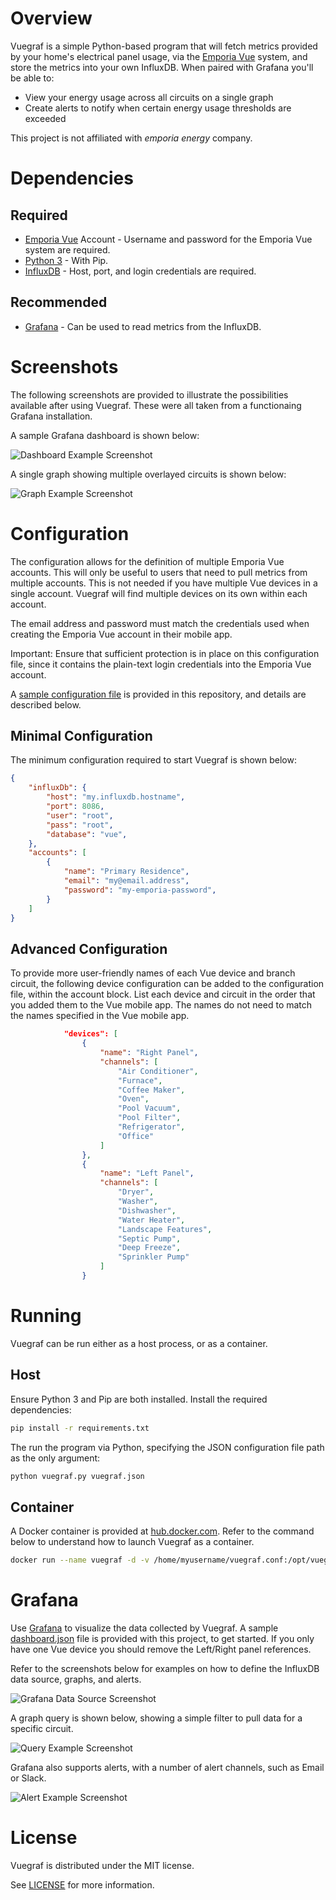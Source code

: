 # Overview

Vuegraf is a simple Python-based program that will fetch metrics provided by your home's electrical panel usage, via the [Emporia Vue](https://emporiaenergy.com "Emporia's Homepage") system, and store the metrics into your own InfluxDB. When paired with Grafana you'll be able to:
* View your energy usage across all circuits on a single graph
* Create alerts to notify when certain energy usage thresholds are exceeded

This project is not affiliated with _emporia energy_ company.

# Dependencies

## Required
* [Emporia Vue](https://emporiaenergy.com "Emporia Energy") Account - Username and password for the Emporia Vue system are required.
* [Python 3](https://python.org "Python") - With Pip.
* [InfluxDB](https://influxdata.com "InfluxDB") - Host, port, and login credentials are required.

## Recommended
* [Grafana](https://grafana.com "Grafana") - Can be used to read metrics from the InfluxDB.

# Screenshots

The following screenshots are provided to illustrate the possibilities available after using Vuegraf. These were all taken from a functionaing Grafana installation.

A sample Grafana dashboard is shown below:

![Dashboard Example Screenshot](screenshots/dashboard.png?raw=true "Dashboard Example")

A single graph showing multiple overlayed circuits is shown below:

![Graph Example Screenshot](screenshots/graph.png?raw=true "Graph Example")

# Configuration
The configuration allows for the definition of multiple Emporia Vue accounts. This will only be useful to users that need to pull metrics from multiple accounts. This is not needed if you have multiple Vue devices in a single account. Vuegraf will find multiple devices on its own within each account.

The email address and password must match the credentials used when creating the Emporia Vue account in their mobile app.

Important: Ensure that sufficient protection is in place on this configuration file, since it contains the plain-text login credentials into the Emporia Vue account.

A [sample configuration file](vuegraf.json.sample "Sample Vuegraf Configuration File") is provided in this repository, and details are described below.

## Minimal Configuration
The minimum configuration required to start Vuegraf is shown below:

```json
{
    "influxDb": {
        "host": "my.influxdb.hostname",
        "port": 8086,
        "user": "root",
        "pass": "root",
        "database": "vue",
    },
    "accounts": [
        {
            "name": "Primary Residence",
            "email": "my@email.address",
            "password": "my-emporia-password",
        }
    ]
}
```

## Advanced Configuration
To provide more user-friendly names of each Vue device and branch circuit, the following device configuration can be added to the configuration file, within the account block. List each device and circuit in the order that you added them to the Vue mobile app. The names do not need to match the names specified in the Vue mobile app.

```json
            "devices": [
                {
                    "name": "Right Panel",
                    "channels": [
                        "Air Conditioner",
                        "Furnace",
                        "Coffee Maker",
                        "Oven",
                        "Pool Vacuum",
                        "Pool Filter",
                        "Refrigerator",
                        "Office"
                    ]
                },
                {
                    "name": "Left Panel",
                    "channels": [
                        "Dryer",
                        "Washer",
                        "Dishwasher",
                        "Water Heater",
                        "Landscape Features",
                        "Septic Pump",
                        "Deep Freeze",
                        "Sprinkler Pump"        
                    ]
                }
```

# Running
Vuegraf can be run either as a host process, or as a container.

## Host

Ensure Python 3 and Pip are both installed. Install the required dependencies:

```sh
pip install -r requirements.txt
```

The run the program via Python, specifying the JSON configuration file path as the only argument:

```sh
python vuegraf.py vuegraf.json
```

## Container

A Docker container is provided at [hub.docker.com](https://hub.docker.com/r/jertel/vuegraf). Refer to the command below to understand how to launch Vuegraf as a container.

```sh
docker run --name vuegraf -d -v /home/myusername/vuegraf.conf:/opt/vuegraf/conf/vuegraf.json jertel/vuegraf
```

# Grafana

Use [Grafana](https://grafana.com "Grafana") to visualize the data collected by Vuegraf. A sample [dashboard.json](dashboard.json) file is provided with this project, to get started. If you only have one Vue device you should remove the Left/Right panel references.

Refer to the screenshots below for examples on how to define the InfluxDB data source, graphs, and alerts.

![Grafana Data Source Screenshot](screenshots/datasource.png?raw=true "Data Source Example")

A graph query is shown below, showing a simple filter to pull data for a specific circuit.

![Query Example Screenshot](screenshots/alert.png?raw=true "Query Example")

Grafana also supports alerts, with a number of alert channels, such as Email or Slack.

![Alert Example Screenshot](screenshots/alert.png?raw=true "Alert Example")

# License

Vuegraf is distributed under the MIT license.

See [LICENSE](LICENSE) for more information.